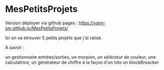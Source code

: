 # MesPetitsProjets
Version déployer via github pages : https://yann-sm.github.io/MesPetitsProjets/

Ici on va etrouver 5 petits projets que j'ai ralisé.

A savoir : 

   un gestionnaire entrées/sorties,
   un morpion,
   un sélécteur de couleur,
   une calculatrice,
   un générateur de chiffre à la façon d'un loto
   un blockBreacker
